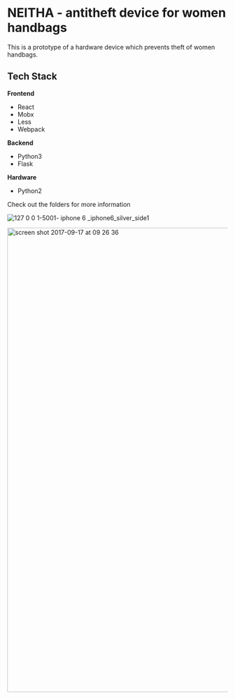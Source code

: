 # NEITHA - antitheft device for women handbags

This is a prototype of a hardware device which prevents theft of women handbags.

## Tech Stack
**Frontend**
- React
- Mobx
- Less
- Webpack

**Backend**
- Python3
- Flask

**Hardware**
- Python2

Check out the folders for more information

![127 0 0 1-5001- iphone 6 _iphone6_silver_side1](https://user-images.githubusercontent.com/3121306/30248810-5aed5824-962f-11e7-82f4-80694453522e.png)

<img width="1063" alt="screen shot 2017-09-17 at 09 26 36" src="https://user-images.githubusercontent.com/3121306/30518902-55b937f0-9b8a-11e7-98c9-2c2807ccf26a.png">
